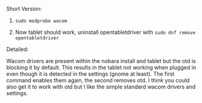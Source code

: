 Short Version:

1. `sudo modprobe wacom`

2. Now tablet should work, uninstall opentabletdriver with `sudo dnf remove opentabletdriver`

Detailed:

Wacom drivers are present within the nobara install and tablet but the otd is blocking it by default.
This results in the tablet not working when plugged in even though it is detected in the settings (gnome at least). The
first command enables them again, the second removes otd. I think you could also get it to work with otd but I like the
simple standard wacom drivers and settings.